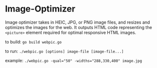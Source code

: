 # Image-Optimizer

Image optimizer takes in HEIC, JPG, or PNG image files, and resizes and optimizes the images for the web.
It outputs HTML code representing the `<picture>` element required for optimal responsive HTML images.

to build:
`go build webpic.go`

to run:
`./webpic.go [options] image-file [image-file...]`

example:
`./webpic.go -qual="50" -widths="288,330,400" image.jpg`
